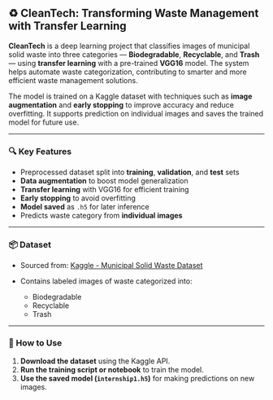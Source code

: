 ## ♻️ CleanTech: Transforming Waste Management with Transfer Learning

**CleanTech** is a deep learning project that classifies images of municipal solid waste into three categories — **Biodegradable**, **Recyclable**, and **Trash** — using **transfer learning** with a pre-trained **VGG16** model. The system helps automate waste categorization, contributing to smarter and more efficient waste management solutions.

The model is trained on a Kaggle dataset with techniques such as **image augmentation** and **early stopping** to improve accuracy and reduce overfitting. It supports prediction on individual images and saves the trained model for future use.

---

### 🔍 Key Features

* Preprocessed dataset split into **training**, **validation**, and **test** sets
* **Data augmentation** to boost model generalization
* **Transfer learning** with VGG16 for efficient training
* **Early stopping** to avoid overfitting
* **Model saved** as `.h5` for later inference
* Predicts waste category from **individual images**

---

### 📦 Dataset

* Sourced from: [Kaggle - Municipal Solid Waste Dataset](https://www.kaggle.com/)
* Contains labeled images of waste categorized into:

  * Biodegradable
  * Recyclable
  * Trash

---

### 🚀 How to Use

1. **Download the dataset** using the Kaggle API.
2. **Run the training script or notebook** to train the model.
3. **Use the saved model (`internship1.h5`)** for making predictions on new images.

